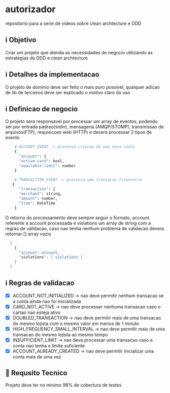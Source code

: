 # autorizador
repositorio para a serie de videos sobre clean archtecture e DDD

## :information_source: Objetivo
Criar um projeto que atenda as necessidades de negocio utilizando as estrategias de DDD e clean archtecture

## :information_source: Detalhes da implementacao
O projeto de dominio deve ser feito o mais puro possivel, qualquer adicao de lib de terceiros deve ser explicado o motivo claro do uso

## :information_source: Definicao de negocio
O projeto sera responsavel por processar um array de eventos, podendo ser por entrada padrao(stdin), mensageria (AMQP/STOMP), transmissao de arquivos(FTP), requisicoes web (HTTP) e devera processar 2 tipos de evento
```bash
    # ACCOUNT_EVENT -> processa criacao de uma nova conta
    {
      "account": {
      "active-card": bool,
      "available-limit": number
    }

    # TRANSACTION_EVENT -> processa uma transacao financeira
   {
      "transaction": {
      "merchant": string,
      "amount": number,
      "time": DateTime
    }
```

O retorno do processamento deve sempre seguir o formato, account referente a account processada e violations um array de string com a regras de validacao, caso nao tenha nenhum problema de validacao devera retornar [] array vazio
```bash
  [
    {
      "account: account,
      "violations": [ violations ]
    }
  ]
```

## :information_source: Regras de validacao
- [x] ACCOUNT_NOT_INITIALIZED -> nao deve permitir nenhum transacao se a conta ainda nao foi inicializada
- [x] CARD_NOT_ACTIVE -> nao deve processar nenhuma transacao caso o cartao nao esteja ativo
- [x] DOUBLED_TRANSACTION -> nao deve permitir mais de uma transacao do mesmo lojista com o mesmo valor em menos de 1 minuto
- [x] HIGH_FREQUENCY_SMALL_INTERVAL -> nao deve permitir mais de uma transacao do mesmo lojista ao mesmo tempo
- [x] INSUFFICIENT_LIMIT -> nao deve processar uma transacao caso a conta nao tenha o limite suficiente
- [x] ACCOUNT_ALREADY_CREATED -> nao deve permitir inicializar uma conta mais de uma vez

## :rocket: Requsito Tecnico
Projeto deve ter no minimo 98% de cobertura de testes

